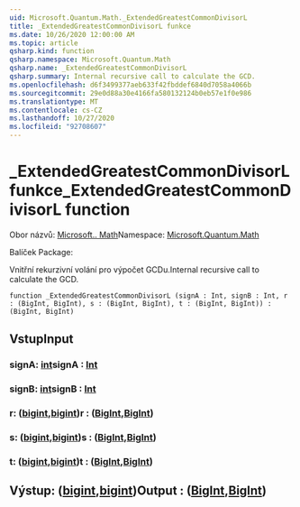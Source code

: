 ```yaml
---
uid: Microsoft.Quantum.Math._ExtendedGreatestCommonDivisorL
title: _ExtendedGreatestCommonDivisorL funkce
ms.date: 10/26/2020 12:00:00 AM
ms.topic: article
qsharp.kind: function
qsharp.namespace: Microsoft.Quantum.Math
qsharp.name: _ExtendedGreatestCommonDivisorL
qsharp.summary: Internal recursive call to calculate the GCD.
ms.openlocfilehash: d6f3499377aeb633f42fbddef6840d7058a4066b
ms.sourcegitcommit: 29e0d88a30e4166fa580132124b0eb57e1f0e986
ms.translationtype: MT
ms.contentlocale: cs-CZ
ms.lasthandoff: 10/27/2020
ms.locfileid: "92708607"
---
```

# <a name="_extendedgreatestcommondivisorl-function"></a><span data-ttu-id="51599-102">_ExtendedGreatestCommonDivisorL funkce</span><span class="sxs-lookup"><span data-stu-id="51599-102">_ExtendedGreatestCommonDivisorL function</span></span>

<span data-ttu-id="51599-103">Obor názvů: [Microsoft.. Math](xref:Microsoft.Quantum.Math)</span><span class="sxs-lookup"><span data-stu-id="51599-103">Namespace: [Microsoft.Quantum.Math](xref:Microsoft.Quantum.Math)</span></span>

<span data-ttu-id="51599-104">Balíček [](https://nuget.org/packages/)</span><span class="sxs-lookup"><span data-stu-id="51599-104">Package: [](https://nuget.org/packages/)</span></span>


<span data-ttu-id="51599-105">Vnitřní rekurzivní volání pro výpočet GCDu.</span><span class="sxs-lookup"><span data-stu-id="51599-105">Internal recursive call to calculate the GCD.</span></span>

```qsharp
function _ExtendedGreatestCommonDivisorL (signA : Int, signB : Int, r : (BigInt, BigInt), s : (BigInt, BigInt), t : (BigInt, BigInt)) : (BigInt, BigInt)
```


## <a name="input"></a><span data-ttu-id="51599-106">Vstup</span><span class="sxs-lookup"><span data-stu-id="51599-106">Input</span></span>

### <a name="signa--int"></a><span data-ttu-id="51599-107">signA: [int](xref:microsoft.quantum.lang-ref.int)</span><span class="sxs-lookup"><span data-stu-id="51599-107">signA : [Int](xref:microsoft.quantum.lang-ref.int)</span></span>




### <a name="signb--int"></a><span data-ttu-id="51599-108">signB: [int](xref:microsoft.quantum.lang-ref.int)</span><span class="sxs-lookup"><span data-stu-id="51599-108">signB : [Int](xref:microsoft.quantum.lang-ref.int)</span></span>




### <a name="r--bigintbigint"></a><span data-ttu-id="51599-109">r: ([bigint](xref:microsoft.quantum.lang-ref.bigint),[bigint](xref:microsoft.quantum.lang-ref.bigint))</span><span class="sxs-lookup"><span data-stu-id="51599-109">r : ([BigInt](xref:microsoft.quantum.lang-ref.bigint),[BigInt](xref:microsoft.quantum.lang-ref.bigint))</span></span>




### <a name="s--bigintbigint"></a><span data-ttu-id="51599-110">s: ([bigint](xref:microsoft.quantum.lang-ref.bigint),[bigint](xref:microsoft.quantum.lang-ref.bigint))</span><span class="sxs-lookup"><span data-stu-id="51599-110">s : ([BigInt](xref:microsoft.quantum.lang-ref.bigint),[BigInt](xref:microsoft.quantum.lang-ref.bigint))</span></span>




### <a name="t--bigintbigint"></a><span data-ttu-id="51599-111">t: ([bigint](xref:microsoft.quantum.lang-ref.bigint),[bigint](xref:microsoft.quantum.lang-ref.bigint))</span><span class="sxs-lookup"><span data-stu-id="51599-111">t : ([BigInt](xref:microsoft.quantum.lang-ref.bigint),[BigInt](xref:microsoft.quantum.lang-ref.bigint))</span></span>





## <a name="output--bigintbigint"></a><span data-ttu-id="51599-112">Výstup: ([bigint](xref:microsoft.quantum.lang-ref.bigint),[bigint](xref:microsoft.quantum.lang-ref.bigint))</span><span class="sxs-lookup"><span data-stu-id="51599-112">Output : ([BigInt](xref:microsoft.quantum.lang-ref.bigint),[BigInt](xref:microsoft.quantum.lang-ref.bigint))</span></span>

